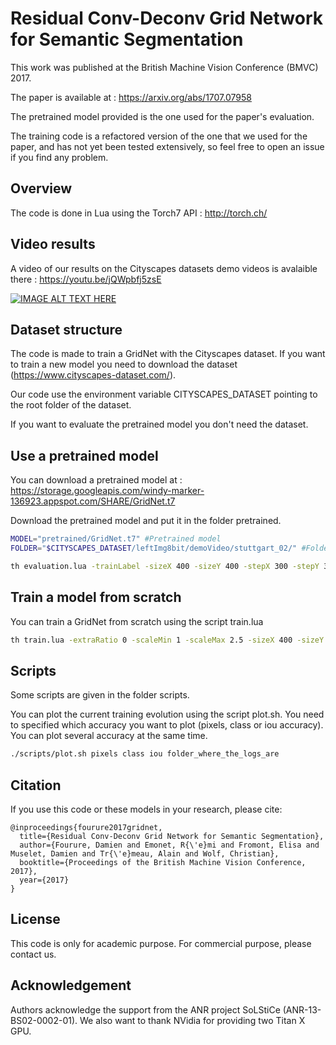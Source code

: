 # Residual Conv-Deconv Grid Network for Semantic Segmentation

This work was published at the British Machine Vision Conference (BMVC) 2017.

The paper is available at : https://arxiv.org/abs/1707.07958

The pretrained model provided is the one used for the paper's evaluation. 

The training code is a refactored version of the one that we used for the paper, and has not yet been tested extensively, so feel free to open an issue if you find any problem.

## Overview

The code is done in Lua using the Torch7 API : http://torch.ch/

## Video results

A video of our results on the Cityscapes datasets demo videos is avalaible there : https://youtu.be/jQWpbfj5zsE

[![IMAGE ALT TEXT HERE](https://img.youtube.com/vi/jQWpbfj5zsE/3.jpg)](https://www.youtube.com/watch?v=jQWpbfj5zsE)

## Dataset structure

The code is made to train a GridNet with the Cityscapes dataset.
If you want to train a new model you need to download the dataset (https://www.cityscapes-dataset.com/).

Our code use the environment variable CITYSCAPES_DATASET pointing to the root folder of the dataset.

If you want to evaluate the pretrained model you don't need the dataset.


## Use a pretrained model

You can download a pretrained model at : https://storage.googleapis.com/windy-marker-136923.appspot.com/SHARE/GridNet.t7

Download the pretrained model and put it in the folder pretrained.

```bash
MODEL="pretrained/GridNet.t7" #Pretrained model
FOLDER="$CITYSCAPES_DATASET/leftImg8bit/demoVideo/stuttgart_02/" #Folder containing the images to evaluate

th evaluation.lua -trainLabel -sizeX 400 -sizeY 400 -stepX 300 -stepY 300 -folder $FOLDER -model  $MODEL -rgb -save Test 
```

## Train a model from scratch

You can train a GridNet from scratch using the script train.lua

```bash
th train.lua -extraRatio 0 -scaleMin 1 -scaleMax 2.5 -sizeX 400 -sizeY 400 -hflip -model GridNet -batchSize 4 -nbIterationTrain 750 -nbIterationValid 125
```

## Scripts

Some scripts are given in the folder scripts. 

You can plot the current training evolution using the script plot.sh.
You need to specified which accuracy you want to plot (pixels, class or iou accuracy).
You can plot several accuracy at the same time.

```bash
./scripts/plot.sh pixels class iou folder_where_the_logs_are
```

## Citation

If you use this code or these models in your research, please cite:

```
@inproceedings{fourure2017gridnet,
  title={Residual Conv-Deconv Grid Network for Semantic Segmentation},
  author={Fourure, Damien and Emonet, R{\'e}mi and Fromont, Elisa and Muselet, Damien and Tr{\'e}meau, Alain and Wolf, Christian},
  booktitle={Proceedings of the British Machine Vision Conference, 2017},
  year={2017}
}
```

## License

This code is only for academic purpose. For commercial purpose, please contact us.

## Acknowledgement

Authors acknowledge the support from the ANR project SoLStiCe (ANR-13-BS02-0002-01).
We also want to thank NVidia for providing two Titan X GPU.
